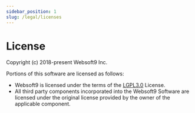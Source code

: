 ```yaml
---
sidebar_position: 1
slug: /legal/licenses
---
```


# License

Copyright (c) 2018-present Websoft9 Inc.

Portions of this software are licensed as follows:

- Websoft9 is licensed under the terms of the [LGPL3.0](https://www.gnu.org/licenses/lgpl-3.0.en.html) License.  
- All third party components incorporated into the Websoft9 Software are licensed under the original license provided by the owner of the applicable component.